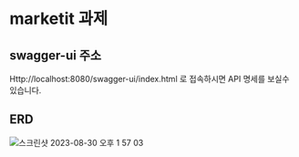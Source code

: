 # marketit 과제 

## swagger-ui 주소
Http://localhost:8080/swagger-ui/index.html
로 접속하시면 API 명세를 보실수 있습니다.

## ERD 
![스크린샷 2023-08-30 오후 1 57 03](https://github.com/jong-inkim/marketit/assets/92705089/76bf2baa-26ef-4a6a-8aed-b8a1b4cf7602)
